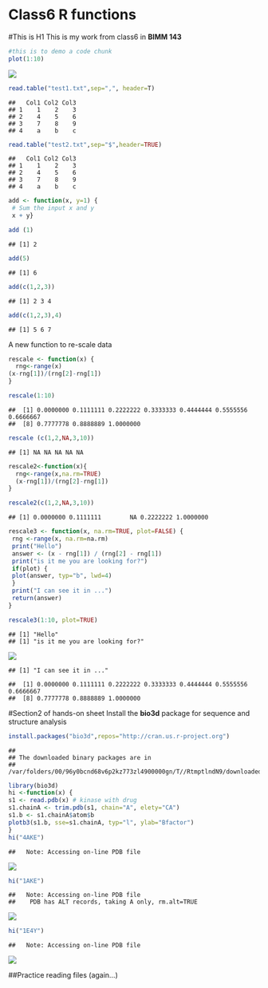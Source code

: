 Class6 R functions
================

\#This is H1 This is my work from class6 in **BIMM 143**

``` r
#this is to demo a code chunk
plot(1:10)
```

![](Class6_files/figure-gfm/unnamed-chunk-1-1.png)<!-- -->

``` r
read.table("test1.txt",sep=",", header=T)
```

    ##   Col1 Col2 Col3
    ## 1    1    2    3
    ## 2    4    5    6
    ## 3    7    8    9
    ## 4    a    b    c

``` r
read.table("test2.txt",sep="$",header=TRUE)
```

    ##   Col1 Col2 Col3
    ## 1    1    2    3
    ## 2    4    5    6
    ## 3    7    8    9
    ## 4    a    b    c

``` r
add <- function(x, y=1) {
 # Sum the input x and y
 x + y}
```

``` r
add (1)
```

    ## [1] 2

``` r
add(5)
```

    ## [1] 6

``` r
add(c(1,2,3))
```

    ## [1] 2 3 4

``` r
add(c(1,2,3),4)
```

    ## [1] 5 6 7

A new function to re-scale data

``` r
rescale <- function(x) {
  rng<-range(x)
(x-rng[1])/(rng[2]-rng[1])
}
```

``` r
rescale(1:10)
```

    ##  [1] 0.0000000 0.1111111 0.2222222 0.3333333 0.4444444 0.5555556 0.6666667
    ##  [8] 0.7777778 0.8888889 1.0000000

``` r
rescale (c(1,2,NA,3,10))
```

    ## [1] NA NA NA NA NA

``` r
rescale2<-function(x){
  rng<-range(x,na.rm=TRUE)
  (x-rng[1])/(rng[2]-rng[1])
}
```

``` r
rescale2(c(1,2,NA,3,10))
```

    ## [1] 0.0000000 0.1111111        NA 0.2222222 1.0000000

``` r
rescale3 <- function(x, na.rm=TRUE, plot=FALSE) {
 rng <-range(x, na.rm=na.rm)
 print("Hello")
 answer <- (x - rng[1]) / (rng[2] - rng[1])
 print("is it me you are looking for?")
 if(plot) {
 plot(answer, typ="b", lwd=4)
 }
 print("I can see it in ...")
 return(answer)
}
```

``` r
rescale3(1:10, plot=TRUE)
```

    ## [1] "Hello"
    ## [1] "is it me you are looking for?"

![](Class6_files/figure-gfm/unnamed-chunk-12-1.png)<!-- -->

    ## [1] "I can see it in ..."

    ##  [1] 0.0000000 0.1111111 0.2222222 0.3333333 0.4444444 0.5555556 0.6666667
    ##  [8] 0.7777778 0.8888889 1.0000000

\#Section2 of hands-on sheet Install the **bio3d** package for sequence
and structure analysis

``` r
install.packages("bio3d",repos="http://cran.us.r-project.org")
```

    ## 
    ## The downloaded binary packages are in
    ##  /var/folders/00/96y0bcnd68v6p2kz773zl4900000gn/T//RtmptlndN9/downloaded_packages

``` r
library(bio3d)
hi <-function(x) {
s1 <- read.pdb(x) # kinase with drug
s1.chainA <- trim.pdb(s1, chain="A", elety="CA")
s1.b <- s1.chainA$atom$b
plotb3(s1.b, sse=s1.chainA, typ="l", ylab="Bfactor")
}
hi("4AKE")
```

    ##   Note: Accessing on-line PDB file

![](Class6_files/figure-gfm/unnamed-chunk-14-1.png)<!-- -->

``` r
hi("1AKE")
```

    ##   Note: Accessing on-line PDB file
    ##    PDB has ALT records, taking A only, rm.alt=TRUE

![](Class6_files/figure-gfm/unnamed-chunk-14-2.png)<!-- -->

``` r
hi("1E4Y")
```

    ##   Note: Accessing on-line PDB file

![](Class6_files/figure-gfm/unnamed-chunk-14-3.png)<!-- -->

\#\#Practice reading files (again…)
